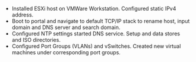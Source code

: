 + Installed ESXi host on VMWare Workstation. Configured static IPv4 address.
+ Boot to portal and navigate to default TCP/IP stack to rename host, input domain and  DNS server and search domain.
+ Configured NTP settings started DNS service. Setup and data stores and ISO directories.
+ Configured Port Groups (VLANs) and vSwitches. Created new virtual machines under corresponding port groups.

